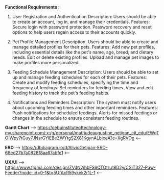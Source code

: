 **Functional Requirements :**

1. User Registration and Authentication
  Description: Users should be able to create an account, log in, and manage their credentials.
  Features:
    Secure login with password protection.
    Password recovery and reset options to help users regain access to their accounts quickly.

2. Pet Profile Management
  Description: Users should be able to create and manage detailed profiles for their pets.
  Features:
    Add new pet profiles, including essential details like the pet's name, age, breed, and dietary needs.
    Edit or delete existing profiles.
    Upload and manage pet images to make profiles more personalized.

3. Feeding Schedule Management
  Description: Users should be able to set up and manage feeding schedules for each of their pets.
  Features:
    Create and modify feeding schedules, specifying the time and frequency of feedings.
    Set reminders for feeding times.
    View and edit feeding history to track the pet's feeding habits.

5. Notifications and Reminders
  Description: The system must notify users about upcoming feeding times and other important reminders.
  Features:
    Push notifications for scheduled feedings.
    Alerts for missed feedings or changes in the schedule to ensure consistent feeding routines.

**Gantt Chart**
--> https://cebuinstituteoftechnology-my.sharepoint.com/:x:/g/personal/mattjudeaugustine_getigan_cit_edu/EWqTOIWpy7tGuy7JNsrGYlEBeZWYtgS2X81KgynALblceA?e=XgRVOg  <--

**ERD**
--> https://dbdiagram.io/d/AlivioGetigan-ERD-66ed27b7a0828f8aa67abfe1 <--   

**UX/UI**
--> https://www.figma.com/design/ZVdN2jhbFS6QTOtru18D2y/CSIT327-Paw-Feeder?node-id=0-1&t=5UfAcR59vkek2r1L-1 <--
